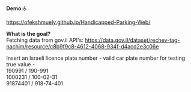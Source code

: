 

**Demo:**:wheelchair:

https://ofekshmuely.github.io/Handicapped-Parking-Web/

**What is the goal?**<br>
Fetching data from gov.il API's:
https://data.gov.il/dataset/rechev-tag-nachim/resource/c8b9f9c8-4612-4068-934f-d4acd2e3c06e


Insert an Israeli licence plate number - 
vaild car plate number for testing true value -
<br>190991 / 190-991 
<br>1000231 / 100-02-31 
<br>91874401 / 918-74-401

